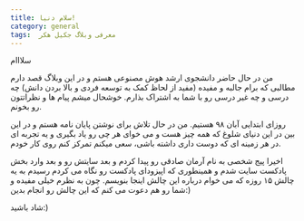 ```yaml
---
title: سلام دنیا!
category: general
tags:  معرفی وبلاگ جکیل هکر
---
```


سلااام

من در حال حاضر دانشجوی ارشد هوش مصنوعی هستم و در این وبلاگ قصد دارم مطالبی که برام جالبه و مفیده (مفید از لحاظ کمک به توسعه فردی و بالا بردن دانش) چه درسی و چه غیر درسی رو با شما به اشتراک بذارم.
خوشحال میشم پیام ها و نظراتتون رو بخونم.


روزای ابتدایی آبان ۹۸ هستیم. من در حال تلاش برای نوشتن پایان نامه هستم و در این بین در این دنیای شلوغ که همه چیز هست و می خوای هر چی رو یاد بگیری و یه تجربه ای در هر زمینه ای که دوست داری داشته باشی، سعی میکنم تمرکز کنم روی کار خودم.

اخیرا پیج شخصی به نام آرمان صادقی رو پیدا کردم و بعد سایتش رو و بعد وارد بخش پادکست سایت شدم و همینطوری که اپیزودای پادکست رو نگاه می کردم رسیدم به یه چالش ۱۵ روزه که می خوام درباره این چالش اینجا بنویسم. 
چون به نظرم خیلی مفیده و شما رو هم دعوت می کنم که این چالش رو انجام بدین:) 


شاد باشید:)
